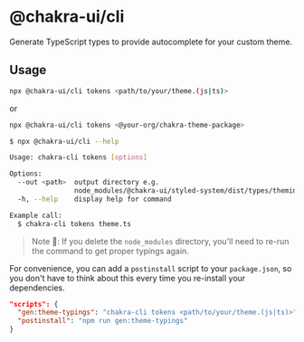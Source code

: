# @chakra-ui/cli

Generate TypeScript types to provide autocomplete for your custom theme.

## Usage

```sh
npx @chakra-ui/cli tokens <path/to/your/theme.(js|ts)>
```

or

```sh
npx @chakra-ui/cli tokens <@your-org/chakra-theme-package>
```

```sh
$ npx @chakra-ui/cli --help

Usage: chakra-cli tokens [options]

Options:
  --out <path>  output directory e.g.
                node_modules/@chakra-ui/styled-system/dist/types/theming.types.d.ts
  -h, --help    display help for command

Example call:
  $ chakra-cli tokens theme.ts
```

> Note 🚨: If you delete the `node_modules` directory, you'll need to re-run the
> command to get proper typings again.

For convenience, you can add a `postinstall` script to your `package.json`, so
you don't have to think about this every time you re-install your dependencies.

```json title="package.json"
"scripts": {
  "gen:theme-typings": "chakra-cli tokens <path/to/your/theme.(js|ts)>",
  "postinstall": "npm run gen:theme-typings"
}
```
